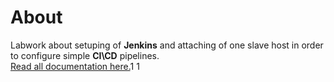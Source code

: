 # About

Labwork about setuping of **Jenkins** and attaching of one slave host in order to configure simple **CI\CD** pipelines.  
[Read all documentation here.](https://gitlab.com/khai-vlasov-y/labwork-jenkins/wikis/home)1
1
